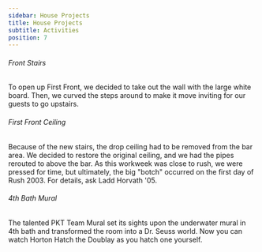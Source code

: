 ```yaml
---
sidebar: House Projects
title: House Projects
subtitle: Activities
position: 7
---
```

###### Front Stairs

To open up First Front, we decided to take out the wall with the large white board. Then, we curved the steps around to make it move inviting for our guests to go upstairs.

###### First Front Ceiling

Because of the new stairs, the drop ceiling had to be removed from the bar area. We decided to restore the original ceiling, and we had the pipes rerouted to above the bar. As this workweek was close to rush, we were pressed for time, but ultimately, the big "botch" occurred on the first day of Rush 2003\. For details, ask Ladd Horvath '05.

###### 4th Bath Mural

The talented PKT Team Mural set its sights upon the underwater mural in 4th bath and transformed the room into a Dr. Seuss world. Now you can watch Horton Hatch the Doublay as you hatch one yourself.
